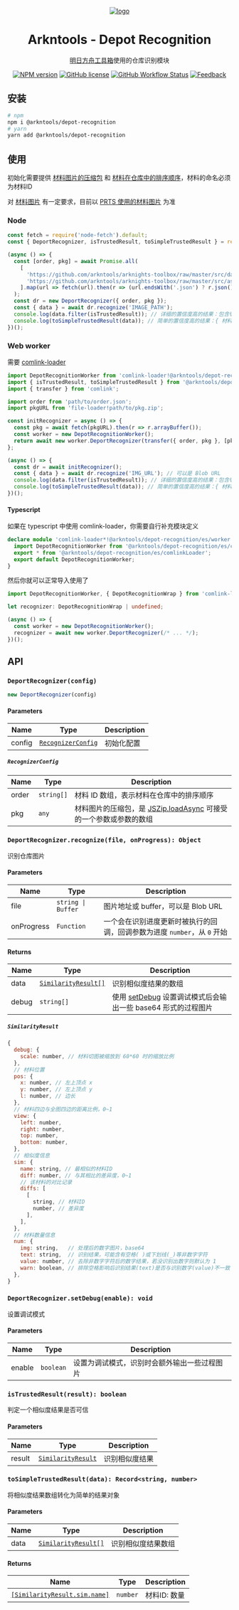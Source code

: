<div align="center">

[![logo](https://github.com/arkntools/arknights-toolbox/raw/master/public/assets/icons/texas-icon-192x192-v2.png)](https://github.com/arkntools)

# Arkntools - Depot Recognition

[明日方舟工具箱](https://github.com/arkntools/arknights-toolbox)使用的仓库识别模块

[![NPM version](https://img.shields.io/npm/v/@arkntools/depot-recognition?style=flat-square)](https://www.npmjs.com/package/@arkntools/depot-recognition)
[![GitHub license](https://img.shields.io/github/license/arkntools/depot-recognition?style=flat-square)](https://github.com/arkntools/depot-recognition/blob/main/LICENSE)
[![GitHub Workflow Status](https://img.shields.io/github/workflow/status/arkntools/depot-recognition/Publish?style=flat-square)](https://github.com/arkntools/depot-recognition/actions/workflows/publish.yml)
[![Feedback](https://img.shields.io/badge/feedback-here-blueviolet?style=flat-square)](https://github.com/arkntools/arknights-toolbox/discussions/101)

</div>

## 安装

```bash
# npm
npm i @arkntools/depot-recognition
# yarn
yarn add @arkntools/depot-recognition
```

## 使用

初始化需要提供 [材料图片的压缩包](https://github.com/arkntools/arknights-toolbox/blob/master/src/assets/pkg/item.pkg) 和 [材料在仓库中的排序顺序](https://github.com/arkntools/arknights-toolbox/blob/master/src/data/itemOrder.json)，材料的命名必须为材料ID

对 [材料图片](https://github.com/arkntools/arknights-toolbox/tree/master/public/assets/img/item) 有一定要求，目前以 [PRTS 使用的材料图片](http://prts.wiki/w/%E9%81%93%E5%85%B7%E4%B8%80%E8%A7%88) 为准

### Node

```js
const fetch = require('node-fetch').default;
const { DeportRecognizer, isTrustedResult, toSimpleTrustedResult } = require('@arkntools/depot-recognition');

(async () => {
  const [order, pkg] = await Promise.all(
    [
      'https://github.com/arkntools/arknights-toolbox/raw/master/src/data/itemOrder.json',
      'https://github.com/arkntools/arknights-toolbox/raw/master/src/assets/pkg/item.pkg',
    ].map(url => fetch(url).then(r => (url.endsWith('.json') ? r.json() : r.buffer()))),
  );
  const dr = new DeportRecognizer({ order, pkg });
  const { data } = await dr.recognize('IMAGE_PATH');
  console.log(data.filter(isTrustedResult)); // 详细的置信度高的结果：包含切图坐标、与其它材料比较的相似度等
  console.log(toSimpleTrustedResult(data)); // 简单的置信度高的结果：{ 材料ID: 数量 }
})();
```

### Web worker

需要 [comlink-loader](https://www.npmjs.com/package/comlink-loader)

```js
import DepotRecognitionWorker from 'comlink-loader!@arkntools/depot-recognition/es/worker';
import { isTrustedResult, toSimpleTrustedResult } from '@arkntools/depot-recognition/es/tools';
import { transfer } from 'comlink';

import order from 'path/to/order.json';
import pkgURL from 'file-loader!path/to/pkg.zip';

const initRecognizer = async () => {
  const pkg = await fetch(pkgURL).then(r => r.arrayBuffer());
  const worker = new DepotRecognitionWorker();
  return await new worker.DeportRecognizer(transfer({ order, pkg }, [pkg]));
};

(async () => {
  const dr = await initRecognizer();
  const { data } = await dr.recognize('IMG_URL'); // 可以是 Blob URL
  console.log(data.filter(isTrustedResult)); // 详细的置信度高的结果：包含切图坐标、与其它材料比较的相似度等
  console.log(toSimpleTrustedResult(data)); // 简单的置信度高的结果：{ 材料ID: 数量 }
})();
```

#### Typescript

如果在 typescript 中使用 comlink-loader，你需要自行补充模块定义

```ts
declare module 'comlink-loader*!@arkntools/depot-recognition/es/worker' {
  import DepotRecognitionWorker from '@arkntools/depot-recognition/es/comlinkLoader';
  export * from '@arkntools/depot-recognition/es/comlinkLoader';
  export default DepotRecognitionWorker;
}
```

然后你就可以正常导入使用了

```ts
import DepotRecognitionWorker, { DepotRecognitionWrap } from 'comlink-loader!@arkntools/depot-recognition/es/worker';

let recognizer: DepotRecognitionWrap | undefined;

(async () => {
  const worker = new DepotRecognitionWorker();
  recognizer = await new worker.DeportRecognizer(/* ... */);
})();
```

## API

### `DeportRecognizer(config)`

```js
new DeportRecognizer(config)
```

#### Parameters

| Name   | Type                                    | Description |
| ------ | --------------------------------------- | ----------- |
| config | [`RecognizerConfig`](#recognizerconfig) | 初始化配置  |

##### `RecognizerConfig`

| Name  | Type       | Description                                                                                                                               |
| ----- | ---------- | ----------------------------------------------------------------------------------------------------------------------------------------- |
| order | `string[]` | 材料 ID 数组，表示材料在仓库中的排序顺序                                                                                                  |
| pkg   | `any`      | 材料图片的压缩包，是 [JSZip.loadAsync](https://stuk.github.io/jszip/documentation/api_jszip/load_async.html) 可接受的一个参数或参数的数组 |

### `DeportRecognizer.recognize(file, onProgress): Object`

识别仓库图片

#### Parameters

| Name       | Type               | Description                                                              |
| ---------- | ------------------ | ------------------------------------------------------------------------ |
| file       | `string \| Buffer` | 图片地址或 buffer，可以是 Blob URL                                       |
| onProgress | `Function`         | 一个会在识别进度更新时被执行的回调，回调参数为进度 `number`，从 `0` 开始 |

#### Returns

| Name  | Type                                      | Description                                                                                          |
| ----- | ----------------------------------------- | ---------------------------------------------------------------------------------------------------- |
| data  | [`SimilarityResult[]`](#similarityresult) | 识别相似度结果的数组                                                                                 |
| debug | `string[]`                                | 使用 [setDebug](#deportrecognizersetdebugenable-void) 设置调试模式后会输出一些 base64 形式的过程图片 |

##### `SimilarityResult`

```js
{
  debug: {
    scale: number, // 材料切图被缩放到 60*60 时的缩放比例
  },
  // 材料位置
  pos: {
    x: number, // 左上顶点 x
    y: number, // 左上顶点 y
    l: number, // 边长
  },
  // 材料四边与全图四边的距离比例，0~1
  view: {
    left: number,
    right: number,
    top: number,
    bottom: number,
  },
  // 相似度信息
  sim: {
    name: string, // 最相似的材料ID
    diff: number, // 与其相比的差异度，0~1
    // 该材料的对比记录
    diffs: [
      [
        string, // 材料ID
        number, // 差异度
      ],
    ],
  },
  // 材料数量信息
  num: {
    img: string,   // 处理后的数字图片，base64
    text: string,  // 识别结果，可能含有空格( )或下划线(_)等非数字字符
    value: number, // 去除非数字字符后的数字结果，若没识别出数字则默认为 1
    warn: boolean, // 排除空格影响后识别结果(text)是否与识别数字(value)不一致
  },
}
```

### `DeportRecognizer.setDebug(enable): void`

设置调试模式

#### Parameters

| Name   | Type      | Description                                  |
| ------ | --------- | -------------------------------------------- |
| enable | `boolean` | 设置为调试模式，识别时会额外输出一些过程图片 |

### `isTrustedResult(result): boolean`

判定一个相似度结果是否可信

#### Parameters

| Name   | Type                                    | Description    |
| ------ | --------------------------------------- | -------------- |
| result | [`SimilarityResult`](#similarityresult) | 识别相似度结果 |

### `toSimpleTrustedResult(data): Record<string, number>`

将相似度结果数组转化为简单的结果对象

#### Parameters

| Name | Type                                      | Description        |
| ---- | ----------------------------------------- | ------------------ |
| data | [`SimilarityResult[]`](#similarityresult) | 识别相似度结果数组 |

#### Returns

| Name                                               | Type     | Description  |
| -------------------------------------------------- | -------- | ------------ |
| [`[SimilarityResult.sim.name]`](#similarityresult) | `number` | 材料ID: 数量 |
